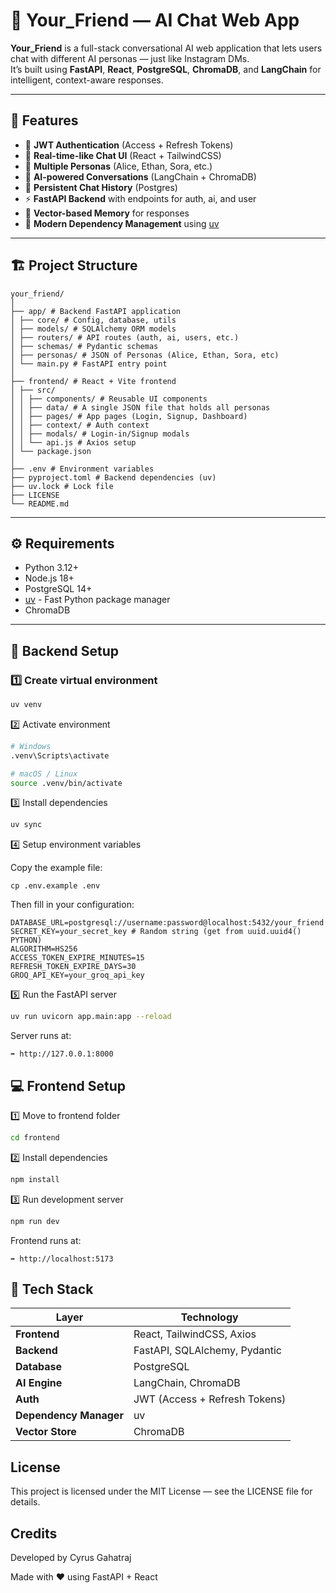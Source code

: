 # 💬 Your_Friend — AI Chat Web App

**Your_Friend** is a full-stack conversational AI web application that lets users chat with different AI personas — just like Instagram DMs.  
It’s built using **FastAPI**, **React**, **PostgreSQL**, **ChromaDB**, and **LangChain** for intelligent, context-aware responses.

---

## 🧠 Features

- 🔐 **JWT Authentication** (Access + Refresh Tokens)
- 💬 **Real-time-like Chat UI** (React + TailwindCSS)
- 👤 **Multiple Personas** (Alice, Ethan, Sora, etc.)
- 🧠 **AI-powered Conversations** (LangChain + ChromaDB)
- 💾 **Persistent Chat History** (Postgres)
- ⚡ **FastAPI Backend** with endpoints for auth, ai, and user
- 🧩 **Vector-based Memory** for responses
- 🧰 **Modern Dependency Management** using [uv](https://docs.astral.sh/uv/#__tabbed_1_1)

---

## 🏗️ Project Structure

```
your_friend/
│
├── app/ # Backend FastAPI application
│ ├── core/ # Config, database, utils
│ ├── models/ # SQLAlchemy ORM models
│ ├── routers/ # API routes (auth, ai, users, etc.)
│ ├── schemas/ # Pydantic schemas
│ ├── personas/ # JSON of Personas (Alice, Ethan, Sora, etc)
│ └── main.py # FastAPI entry point
│
├── frontend/ # React + Vite frontend
│ ├── src/
│ │ ├── components/ # Reusable UI components
│ │ ├── data/ # A single JSON file that holds all personas
│ │ ├── pages/ # App pages (Login, Signup, Dashboard)
│ │ ├── context/ # Auth context
│ │ ├── modals/ # Login-in/Signup modals
│ │ └── api.js # Axios setup
│ └── package.json
│
├── .env # Environment variables
├── pyproject.toml # Backend dependencies (uv)
├── uv.lock # Lock file
├── LICENSE
└── README.md
```

---

## ⚙️ Requirements

- Python 3.12+
- Node.js 18+
- PostgreSQL 14+
- [uv](https://github.com/astral-sh/uv) - Fast Python package manager
- ChromaDB 

---

## 🚀 Backend Setup

### 1️⃣ Create virtual environment

```bash
uv venv
```

2️⃣ Activate environment
```bash
# Windows
.venv\Scripts\activate

# macOS / Linux
source .venv/bin/activate
```

3️⃣ Install dependencies
```bash
uv sync
```

4️⃣ Setup environment variables

Copy the example file:
```
cp .env.example .env
```

Then fill in your configuration:

```.env
DATABASE_URL=postgresql://username:password@localhost:5432/your_friend
SECRET_KEY=your_secret_key # Random string (get from uuid.uuid4() PYTHON)
ALGORITHM=HS256
ACCESS_TOKEN_EXPIRE_MINUTES=15
REFRESH_TOKEN_EXPIRE_DAYS=30
GROQ_API_KEY=your_groq_api_key
```

5️⃣ Run the FastAPI server
```bash
uv run uvicorn app.main:app --reload
```

Server runs at:
```
➡️ http://127.0.0.1:8000
```

## 💻 Frontend Setup

1️⃣ Move to frontend folder
```bash
cd frontend
```

2️⃣ Install dependencies
```bash
npm install
```

3️⃣ Run development server
```bash
npm run dev
```

Frontend runs at:
```
➡️ http://localhost:5173
```

## 🧰 Tech Stack

| Layer                  | Technology                    |
| ---------------------- | ----------------------------- |
| **Frontend**           | React, TailwindCSS, Axios     |
| **Backend**            | FastAPI, SQLAlchemy, Pydantic |
| **Database**           | PostgreSQL                    |
| **AI Engine**          | LangChain, ChromaDB           |
| **Auth**               | JWT (Access + Refresh Tokens) |
| **Dependency Manager** | uv                            |
| **Vector Store**       | ChromaDB                      |


## License

This project is licensed under the MIT License — see the LICENSE
 file for details.

##  Credits

Developed by Cyrus Gahatraj

Made with ❤️ using FastAPI + React